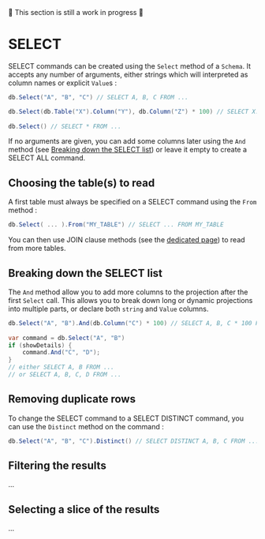 <div class="alert alert-warning text-center" role="alert">
    🚧 This section is still a work in progress 🚧
</div>

# SELECT

SELECT commands can be created using the `Select` method of a `Schema`. It accepts any number of arguments, either
strings which will interpreted as column names or explicit `Value`s :

```csharp
db.Select("A", "B", "C") // SELECT A, B, C FROM ...

db.Select(db.Table("X").Column("Y"), db.Column("Z") * 100) // SELECT X.Y, Z * 100 FROM ...
    
db.Select() // SELECT * FROM ...
```

If no arguments are given, you can add some columns later using the `And` method (see
[Breaking down the SELECT list](#breaking-down-the-select-list)) or leave it empty to create a SELECT ALL command.

## Choosing the table(s) to read

A first table must always be specified on a SELECT command using the `From` method :

```csharp
db.Select( ... ).From("MY_TABLE") // SELECT ... FROM MY_TABLE
```

You can then use JOIN clause methods (see the [dedicated page](/kiwiq/join)) to read from more tables.

## Breaking down the SELECT list

The `And` method allow you to add more columns to the projection after the first `Select` call. This allows you to break
down long or dynamic projections into multiple parts, or declare both `string` and `Value` columns. 

```csharp
db.Select("A", "B").And(db.Column("C") * 100) // SELECT A, B, C * 100 FROM ...
    
var command = db.Select("A", "B")
if (showDetails) {
    command.And("C", "D");
}
// either SELECT A, B FROM ...
// or SELECT A, B, C, D FROM ...
```

## Removing duplicate rows

To change the SELECT command to a SELECT DISTINCT command, you can use the `Distinct` method on the command :

```csharp
db.Select("A", "B", "C").Distinct() // SELECT DISTINCT A, B, C FROM ...
```

## Filtering the results

...

## Selecting a slice of the results

...

## 